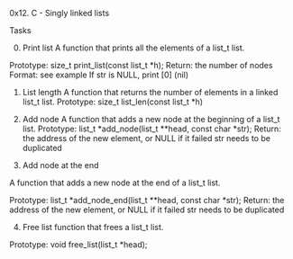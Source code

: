 0x12. C - Singly linked lists

Tasks

0. Print list
A function that prints all the elements of a list_t list.

Prototype: size_t print_list(const list_t *h);
Return: the number of nodes
Format: see example
If str is NULL, print [0] (nil)


1. List length
A function that returns the number of elements in a linked list_t list.
Prototype: size_t list_len(const list_t *h)


2. Add node
A function that adds a new node at the beginning of a list_t list.
Prototype: list_t *add_node(list_t **head, const char *str);
Return: the address of the new element, or NULL if it failed
str needs to be duplicated


3. Add node at the end

A function that adds a new node at the end of a list_t list.

Prototype: list_t *add_node_end(list_t **head, const char *str);
Return: the address of the new element, or NULL if it failed
str needs to be duplicated


4. Free list
 function that frees a list_t list.

Prototype: void free_list(list_t *head);
